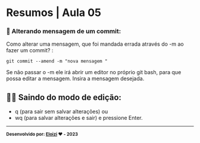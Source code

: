 
# Resumos | Aula 05

### 📝 Alterando mensagem de um commit:
Como alterar uma mensagem, que foi mandada errada através do -m ao fazer um commit? :

```
git commit --amend -m "nova mensagem "
```

Se não passar o -m ele irá abrir um editor no próprio git bash, para que possa editar a mensagem. Insira a mensagem desejada.

## 🏃‍♂️ Saindo do modo de edição:
- q (para sair sem salvar alterações) ou 
- wq (para salvar alterações e sair) e pressione Enter.

---

<sub><b>Desenvolvido por: [Eloizi](https://github.com/Eloizi/gitHub-DIO) ❤️ - 2023</b></sub></a>






